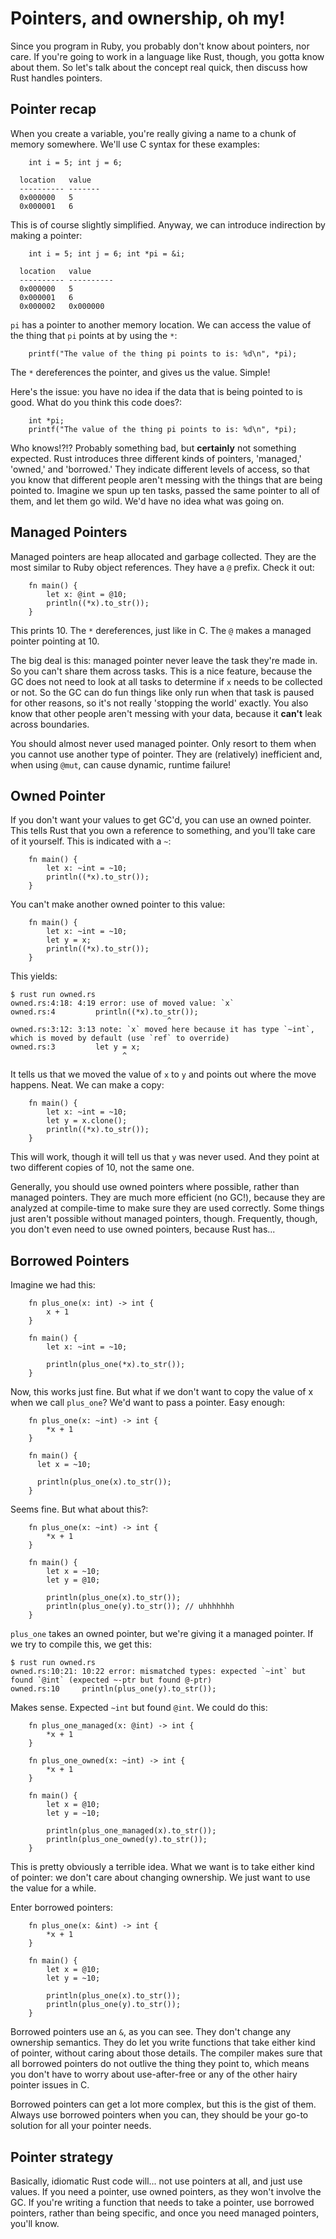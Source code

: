 Pointers, and ownership, oh my!
======================================

Since you program in Ruby, you probably don't know about pointers, nor care. If
you're going to work in a language like Rust, though, you gotta know about
them. So let's talk about the concept real quick, then discuss how Rust handles
pointers.

Pointer recap
-------------

When you create a variable, you're really giving a name to a chunk of
memory somewhere. We'll use C syntax for these examples:

~~~ {.c}
    int i = 5; int j = 6;
~~~

      location   value
      ---------- -------
      0x000000   5
      0x000001   6

This is of course slightly simplified. Anyway, we can introduce
indirection by making a pointer:

~~~ {.c}
    int i = 5; int j = 6; int *pi = &i;
~~~

      location   value
      ---------- ----------
      0x000000   5
      0x000001   6
      0x000002   0x000000

`pi` has a pointer to another memory location. We can access the value
of the thing that `pi` points at by using the `*`:

~~~ {.c}
    printf("The value of the thing pi points to is: %d\n", *pi);
~~~

The `*` dereferences the pointer, and gives us the value. Simple!

Here's the issue: you have no idea if the data that is being pointed to
is good. What do you think this code does?:

~~~ {.c}
    int *pi;
    printf("The value of the thing pi points to is: %d\n", *pi);
~~~

Who knows!?!? Probably something bad, but **certainly** not something expected.
Rust introduces three different kinds of pointers, 'managed,' 'owned,' and
'borrowed.' They indicate different levels of access, so that you know that
different people aren't messing with the things that are being pointed to.
Imagine we spun up ten tasks, passed the same pointer to all of them, and let
them go wild. We'd have no idea what was going on.

Managed Pointers
----------------

Managed pointers are heap allocated and garbage collected. They are the
most similar to Ruby object references. They have a `@` prefix. Check it
out:

~~~ {.rust}
    fn main() {
        let x: @int = @10;
        println((*x).to_str());
    }
~~~

This prints 10. The `*` dereferences, just like in C. The `@` makes a managed
pointer pointing at 10.

The big deal is this: managed pointer never leave the task they're made
in. So you can't share them across tasks. This is a nice feature,
because the GC does not need to look at all tasks to determine if `x`
needs to be collected or not. So the GC can do fun things like only run
when that task is paused for other reasons, so it's not really 'stopping
the world' exactly. You also know that other people aren't messing with
your data, because it **can't** leak across boundaries.

You should almost never used managed pointer. Only resort to them when you
cannot use another type of pointer. They are (relatively) inefficient
and, when using `@mut`, can cause dynamic, runtime failure!

Owned Pointer
-------------

If you don't want your values to get GC'd, you can use an owned pointer.
This tells Rust that you own a reference to something, and you'll take
care of it yourself. This is indicated with a `~`:

~~~ {.rust}
    fn main() {
        let x: ~int = ~10;
        println((*x).to_str());
    }
~~~

You can't make another owned pointer to this value:

~~~ {.rust}
    fn main() {
        let x: ~int = ~10;
        let y = x;
        println((*x).to_str());
    }
~~~

This yields:

    $ rust run owned.rs
    owned.rs:4:18: 4:19 error: use of moved value: `x`
    owned.rs:4         println((*x).to_str());
                                       ^
    owned.rs:3:12: 3:13 note: `x` moved here because it has type `~int`, which is moved by default (use `ref` to override)
    owned.rs:3         let y = x;
                             ^


It tells us that we moved the value of `x` to `y` and points out where
the move happens. Neat. We can make a copy:

~~~ {.rust}
    fn main() {
        let x: ~int = ~10;
        let y = x.clone();
        println((*x).to_str());
    }
~~~

This will work, though it will tell us that `y` was never used. And they
point at two different copies of 10, not the same one.

Generally, you should use owned pointers where possible, rather than managed
pointers. They are much more efficient (no GC!), because they are analyzed
at compile-time to make sure they are used correctly. Some things just
aren't possible without managed pointers, though. Frequently, though, you
don't even need to use owned pointers, because Rust has...

Borrowed Pointers
-----------------

Imagine we had this:

~~~ {.rust}
    fn plus_one(x: int) -> int {
        x + 1
    }

    fn main() {
        let x: ~int = ~10;

        println(plus_one(*x).to_str());
    }
~~~

Now, this works just fine. But what if we don't want to copy the value
of x when we call `plus_one`? We'd want to pass a pointer. Easy enough:

~~~ {.rust}
    fn plus_one(x: ~int) -> int {
        *x + 1
    }

    fn main() {
      let x = ~10;

      println(plus_one(x).to_str());
    }
~~~

Seems fine. But what about this?:

~~~ {.rust}
    fn plus_one(x: ~int) -> int {
        *x + 1
    }

    fn main() {
        let x = ~10;
        let y = @10;

        println(plus_one(x).to_str());
        println(plus_one(y).to_str()); // uhhhhhhh
    }
~~~

`plus_one` takes an owned pointer, but we're giving it a managed pointer. If we
try to compile this, we get this:

    $ rust run owned.rs
    owned.rs:10:21: 10:22 error: mismatched types: expected `~int` but found `@int` (expected ~-ptr but found @-ptr)
    owned.rs:10     println(plus_one(y).to_str());


Makes sense. Expected `~int` but found `@int`. We could do this:

~~~ {.rust}
    fn plus_one_managed(x: @int) -> int {
        *x + 1
    }

    fn plus_one_owned(x: ~int) -> int {
        *x + 1
    }

    fn main() {
        let x = @10;
        let y = ~10;

        println(plus_one_managed(x).to_str());
        println(plus_one_owned(y).to_str());
    }
~~~

This is pretty obviously a terrible idea. What we want is to take either
kind of pointer: we don't care about changing ownership. We just want to
use the value for a while.

Enter borrowed pointers:

~~~ {.rust}
    fn plus_one(x: &int) -> int {
        *x + 1
    }

    fn main() {
        let x = @10;
        let y = ~10;

        println(plus_one(x).to_str());
        println(plus_one(y).to_str());
    }
~~~

Borrowed pointers use an `&`, as you can see. They don't change any
ownership semantics. They do let you write functions that take either
kind of pointer, without caring about those details. The compiler makes
sure that all borrowed pointers do not outlive the thing they point to,
which means you don't have to worry about use-after-free or any of the
other hairy pointer issues in C.

Borrowed pointers can get a lot more complex, but this is the gist of
them. Always use borrowed pointers when you can, they should be your
go-to solution for all your pointer needs.

Pointer strategy
----------------

Basically, idiomatic Rust code will... not use pointers at all, and just use
values. If you need a pointer, use owned pointers, as they won't involve the
GC. If you're writing a function that needs to take a pointer, use borrowed
pointers, rather than being specific, and once you need managed pointers,
you'll know.
